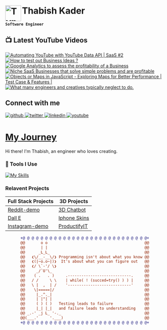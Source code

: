 # Thabish Kader <img align="left" alt="TypeScript" width="50px"  src="https://cdn.jsdelivr.net/gh/devicons/devicon/icons/coffeescript/coffeescript-original-wordmark.svg" />

**`Software Engineer`**

## 📺 Latest YouTube Videos

<!-- BEGIN YOUTUBE-CARDS -->
[![Automating YouTube with YouTube Data API | SaaS #2](https://ytcards.demolab.com/?id=FY4ShzBuif0&title=Automating+YouTube+with+YouTube+Data+API+%7C+SaaS+%232&lang=en&timestamp=1720860418&background_color=%230d1117&title_color=%23ffffff&stats_color=%23dedede&max_title_lines=1&width=250&border_radius=5 "Automating YouTube with YouTube Data API | SaaS #2")](https://www.youtube.com/watch?v=FY4ShzBuif0)
[![How to test out Business Ideas ?](https://ytcards.demolab.com/?id=YTAwyWwA9bk&title=How+to+test+out+Business+Ideas+%3F&lang=en&timestamp=1719039388&background_color=%230d1117&title_color=%23ffffff&stats_color=%23dedede&max_title_lines=1&width=250&border_radius=5 "How to test out Business Ideas ?")](https://www.youtube.com/watch?v=YTAwyWwA9bk)
[![Google Analytics to assess the profitability of a Business](https://ytcards.demolab.com/?id=KtZpa9Rqvt0&title=Google+Analytics+to+assess+the+profitability+of+a+Business&lang=en&timestamp=1717317006&background_color=%230d1117&title_color=%23ffffff&stats_color=%23dedede&max_title_lines=1&width=250&border_radius=5 "Google Analytics to assess the profitability of a Business")](https://www.youtube.com/watch?v=KtZpa9Rqvt0)
[![Niche SaaS Businesses that solve simple problems and are profitable](https://ytcards.demolab.com/?id=a_NiXXSDF48&title=Niche+SaaS+Businesses+that+solve+simple+problems+and+are+profitable&lang=en&timestamp=1716748201&background_color=%230d1117&title_color=%23ffffff&stats_color=%23dedede&max_title_lines=1&width=250&border_radius=5 "Niche SaaS Businesses that solve simple problems and are profitable")](https://www.youtube.com/watch?v=a_NiXXSDF48)
[![Objects or Maps in JavaScript - Exploring Maps for Better Performance | Test Case & Features |](https://ytcards.demolab.com/?id=TvR3CEUorKU&title=Objects+or+Maps+in+JavaScript+-+Exploring+Maps+for+Better+Performance+%7C+Test+Case+%26+Features+%7C&lang=en&timestamp=1715412607&background_color=%230d1117&title_color=%23ffffff&stats_color=%23dedede&max_title_lines=1&width=250&border_radius=5 "Objects or Maps in JavaScript - Exploring Maps for Better Performance | Test Case & Features |")](https://www.youtube.com/watch?v=TvR3CEUorKU)
[![What many engineers and creatives typically neglect to do.](https://ytcards.demolab.com/?id=_YhGpsIKFRI&title=What+many+engineers+and+creatives+typically+neglect+to+do.&lang=en&timestamp=1714816825&background_color=%230d1117&title_color=%23ffffff&stats_color=%23dedede&max_title_lines=1&width=250&border_radius=5 "What many engineers and creatives typically neglect to do.")](https://www.youtube.com/watch?v=_YhGpsIKFRI)
<!-- END YOUTUBE-CARDS -->

## Connect with me

<div ">
<a href="https://github.com/Thabish-Kader/Thabish-Kader/" target="_blank">
<img src=https://img.shields.io/badge/github-%2324292e.svg?&style=for-the-badge&logo=github&logoColor=white alt=github style="margin-bottom: 5px;" />
</a>
<a href="https://twitter.com/DeveloperTak" target="_blank">
<img src=https://img.shields.io/badge/twitter-%2300acee.svg?&style=for-the-badge&logo=twitter&logoColor=white alt=twitter style="margin-bottom: 5px;" />
</a>
<a href="https://www.linkedin.com/in/thabish-a-kader-366447224/" target="_blank">
<img src=https://img.shields.io/badge/linkedin-%231E77B5.svg?&style=for-the-badge&logo=linkedin&logoColor=white alt=linkedin style="margin-bottom: 5px;" />
</a>
<a href="https://www.youtube.com/@developertak2634" target="_blank">
<img src=https://img.shields.io/badge/youtube-%2324292e.svg?&style=for-the-badge&logo=youtube&logoColor=red alt=youtube style="margin-bottom: 5px;" />
</a>
</div>


# [My Journey](https://threejs-portfolio-4qhb.vercel.app/)
Hi there! I'm Thabish, an engineer who loves creating. 

### 🧰 Tools I Use

[![My Skills](https://skillicons.dev/icons?i=ts,py,java,threejs,tailwind,redux,react,nextjs,vite,js,nodejs,express,mysql,firebase,mongodb,supabase)](https://skillicons.dev) 

### Relavent Projects

| Full Stack Projects | 3D Projects |
| ------------------- | ----------- |
| [Reddit-demo](https://reddit-next-app.vercel.app/)| [3D Chatbot](https://3d-chatbot.vercel.app/)  |
| [Dall E](https://github.com/Thabish-Kader/dall-E-nextjs)| [Iphone Skins](https://de-brand-skin.vercel.app/)   |
| [Instagram-demo](https://instagram-khaki-seven.vercel.app/)|[ProductifyIT](https://3d-generator.vercel.app/)  |

<div align="center">
  
```diff
+@ @ @ @ @ @ @ @ @ @ @ @ @ @ @ @ @ @ @ @ @ @ @ @ @ @ @ @+
@@       o o                                           @@
@@       | |                                           @@
@@      _L_L_                                          @@
@@   ❮\/__-__\/❯ Programming isn't about what you know @@
@@   ❮(|~o.o~|)❯  It's about what you can figure out   @@
@@   ❮/ \`-'/ \❯                                       @@
@@     _/`U'\_                                         @@
@@    ( .   . )     .----------------------------.     @@
@@   / /     \ \    | while( ! (succed=try() ) ) |     @@
@@   \ |  ,  | /    '----------------------------'     @@
@@    \|=====|/                                        @@
@@     |_.^._|                                         @@
@@     | |"| |                                         @@
@@     ( ) ( )   Testing leads to failure              @@
@@     |_| |_|   and failure leads to understanding    @@
@@ _.-' _j L_ '-._                                     @@
@@(___.'     '.___)                                    @@
+@ @ @ @ @ @ @ @ @ @ @ @ @ @ @ @ @ @ @ @ @ @ @ @ @ @ @ @+
```
  
</div>



 


